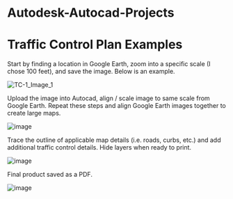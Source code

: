 # Autodesk-Autocad-Projects

# Traffic Control Plan Examples

Start by finding a location in Google Earth, zoom into a specific scale (I chose 100 feet), and save the image. Below is an example.

![TC-1_Image_1](https://github.com/NollieAnalysis/Autodesk-Autocad-Projects/assets/163913188/6c548e42-01f7-48ad-aca0-24b978fba567)

Upload the image into Autocad, align / scale image to same scale from Google Earth. Repeat these steps and align Google Earth images together to create large maps.

![image](https://github.com/NollieAnalysis/Autodesk-Autocad-Projects/assets/163913188/bcc79239-11ec-4a5b-9726-688a8b2622b2)

Trace the outline of applicable map details (i.e. roads, curbs, etc.) and add additional traffic control details. Hide layers when ready to print.

![image](https://github.com/NollieAnalysis/Autodesk-Autocad-Projects/assets/163913188/3636eb80-c78c-4933-b1c0-083211927c6d)

Final product saved as a PDF.

![image](https://github.com/NollieAnalysis/Autodesk-Autocad-Projects/assets/163913188/24c06c27-0e0a-4901-92b3-f302c523c626)


